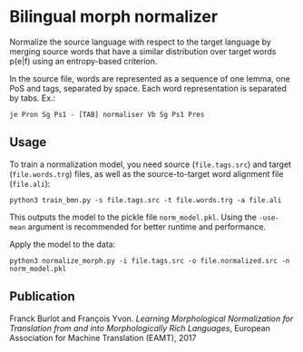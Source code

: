 # Bilingual morph normalizer

Normalize the source language with respect to the
target language by merging source words that have
a similar distribution over target words p(e|f)
using an entropy-based criterion.

In the source file, words are represented as a
sequence of one lemma, one PoS and tags, separated
by space. Each word representation is separated
by tabs. Ex.:

`je Pron Sg Ps1 - [TAB] normaliser Vb Sg Ps1 Pres`

Usage
-----

To train a normalization model, you need source (`file.tags.src`)
and target (`file.words.trg`) files, as well as the source-to-target
word alignment file (`file.ali`):

`python3 train_bmn.py -s file.tags.src -t file.words.trg -a file.ali`

This outputs the model to the pickle file `norm_model.pkl`.
Using the `-use-mean` argument is recommended for better runtime and performance.

Apply the model to the data:

`python3 normalize_morph.py -i file.tags.src -o file.normalized.src -n norm_model.pkl`

Publication
-----------

Franck Burlot and François Yvon. *Learning Morphological Normalization for Translation from and into Morphologically Rich Languages*, European Association for Machine Translation (EAMT), 2017
